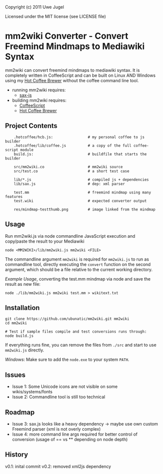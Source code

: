Copyright (c) 2011 Uwe Jugel

Licensed under the MIT license (see LICENSE file)


mm2wiki Converter - Convert Freemind Mindmaps to Mediawiki Syntax
=================================================================

mm2wiki can convert freemind mindmaps to mediawiki syntax.
It is completely written in CoffeeScript and can be built on
Linux AND Windows using my [Hot Coffee Brewer](https://github.com/ubunatic/Hot-Coffee-Brewer) without the
coffee command line tool.

- running mm2wiki requires:
  - [sax-js](https://github.com/isaacs/sax-js)
- building mm2wiki requires:
  - [CoffeeScript](http://jashkenas.github.com/coffee-script)
  - [Hot Coffee Brewer](https://github.com/ubunatic/Hot-Coffee-Brewer)

Project Contents
----------------

		.hotcoffee/hcb.js:                # my personal coffee to js builder
		.hotcoffee/lib/coffee.js          # a copy of the full coffee-script module
		build.js:                         # buildfile that starts the builder

		src/mm2wiki.co                    # mm2wiki source
		src/test.co                       # a short test case

		lib/*.js                          # compiled js + dependencies
		lib/sax.js                        # dep: xml parser

		test.mm                           # freemind mindmap using many features
		test.wiki                         # expected converter output

		res/mindmap-testthumb.png         # image linked from the mindmap

Usage
-----

Run mm2wiki.js via node commandline JavaScript execution and copy/paste the result to your Mediawiki

	node <MM2WIKI>/lib/mm2wiki.js mm2wiki <FILE>

The commandline argument `mm2wiki` is required for `mm2wiki.js` to run as commandline tool,
directly executing the `convert` function on the second argument, which should be a file
relative to the current working directory.

*Example Usage*, converting the test.mm mindmap via node and save the result as new file:

	node ./lib/mm2wiki.js mm2wiki test.mm > wikitext.txt


Installation
------------

    git clone https://github.com/ubunatic/mm2wiki.git mm2wiki
    cd mm2wiki
    
    # Test if sample files compile and test conversions runs through:
    node build.js

If everything runs fine, you can remove the files from `./src` and start to use `mm2wiki.js` directly.

*Windows*: Make sure to add the `node.exe` to your system `PATH`.

Issues
------
* Issue 1: Some Unicode icons are not visible on some wikis/systems/fonts
* Issue 2: Commandline tool is still too technical

Roadmap
-------
* Issue 3: sax.js looks like a heavy dependency -> maybe use own custom Freemind parser (xml is not overly complex)
* Issue 4: more command line args required for better control of conversion (usage of == vs ** depending on node depth)

History
-------
v0.1: inital commit
v0.2: removed xml2js dependency

